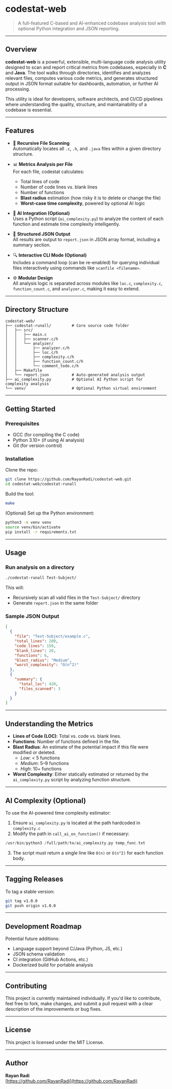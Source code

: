 # codestat-web

> A full-featured C-based and AI-enhanced codebase analysis tool with optional Python integration and JSON reporting.

---

## Overview

**codestat-web** is a powerful, extensible, multi-language code analysis utility designed to scan and report critical metrics from codebases, especially in **C** and **Java**. The tool walks through directories, identifies and analyzes relevant files, computes various code metrics, and generates structured output in JSON format suitable for dashboards, automation, or further AI processing.

This utility is ideal for developers, software architects, and CI/CD pipelines where understanding the quality, structure, and maintainability of a codebase is essential.

---

## Features

- 📂 **Recursive File Scanning**  
  Automatically locates all `.c`, `.h`, and `.java` files within a given directory structure.

- 📊 **Metrics Analysis per File**  
  For each file, codestat calculates:
  - Total lines of code
  - Number of code lines vs. blank lines
  - Number of functions
  - **Blast radius** estimation (how risky it is to delete or change the file)
  - **Worst-case time complexity**, powered by optional AI logic

- 🧠 **AI Integration (Optional)**  
  Uses a Python script (`ai_complexity.py`) to analyze the content of each function and estimate time complexity intelligently.

- 🧾 **Structured JSON Output**  
  All results are output to `report.json` in JSON array format, including a summary section.

- 🔍 **Interactive CLI Mode (Optional)**  
  Includes a command loop (can be re-enabled) for querying individual files interactively using commands like `scanfile <filename>`.

- ⚙️ **Modular Design**  
  All analysis logic is separated across modules like `loc.c`, `complexity.c`, `function_count.c`, and `analyzer.c`, making it easy to extend.

---

## Directory Structure

```
codestat-web/
├── codestat-runall/         # Core source code folder
│   ├── src/
│   │   ├── main.c
│   │   ├── scanner.c/h
│   │   └── analyzer/
│   │       ├── analyzer.c/h
│   │       ├── loc.c/h
│   │       ├── complexity.c/h
│   │       ├── function_count.c/h
│   │       └── comment_todo.c/h
│   ├── Makefile
│   └── report.json          # Auto-generated analysis output
├── ai_complexity.py         # Optional AI Python script for complexity analysis
└── venv/                    # Optional Python virtual environment
```

---

## Getting Started

### Prerequisites

- GCC (for compiling the C code)
- Python 3.10+ (if using AI analysis)
- Git (for version control)

### Installation

Clone the repo:

```bash
git clone https://github.com/RayanRadi/codestat-web.git
cd codestat-web/codestat-runall
```

Build the tool:

```bash
make
```

(Optional) Set up the Python environment:

```bash
python3 -m venv venv
source venv/bin/activate
pip install -r requirements.txt
```

---

## Usage

### Run analysis on a directory

```bash
./codestat-runall Test-Subject/
```

This will:

- Recursively scan all valid files in the `Test-Subject/` directory
- Generate `report.json` in the same folder

### Sample JSON Output

```json
[
  {
    "file": "Test-Subject/example.c",
    "total_lines": 200,
    "code_lines": 150,
    "blank_lines": 20,
    "functions": 6,
    "blast_radius": "Medium",
    "worst_complexity": "O(n^2)"
  },
  {
    "summary": {
      "total_loc": 420,
      "files_scanned": 3
    }
  }
]
```

---

## Understanding the Metrics

- **Lines of Code (LOC)**: Total vs. code vs. blank lines.
- **Functions**: Number of functions defined in the file.
- **Blast Radius**: An estimate of the potential impact if this file were modified or deleted.
  - *Low*: < 5 functions
  - *Medium*: 5–9 functions
  - *High*: 10+ functions
- **Worst Complexity**: Either statically estimated or returned by the `ai_complexity.py` script by analyzing function structure.

---

## AI Complexity (Optional)

To use the AI-powered time complexity estimator:
1. Ensure `ai_complexity.py` is located at the path hardcoded in `complexity.c`
2. Modify the path in `call_ai_on_function()` if necessary:
```c
/usr/bin/python3 /full/path/to/ai_complexity.py temp_func.txt
```
3. The script must return a single line like `O(n)` or `O(n^2)` for each function body.

---

## Tagging Releases

To tag a stable version:

```bash
git tag v1.0.0
git push origin v1.0.0
```

---

## Development Roadmap

Potential future additions:
- Language support beyond C/Java (Python, JS, etc.)
- JSON schema validation
- CI integration (GitHub Actions, etc.)
- Dockerized build for portable analysis

---

## Contributing

This project is currently maintained individually. If you'd like to contribute, feel free to fork, make changes, and submit a pull request with a clear description of the improvements or bug fixes.

---

## License

This project is licensed under the MIT License.

---

## Author

**Rayan Radi**  
[https://github.com/RayanRadi](https://github.com/RayanRadi)
